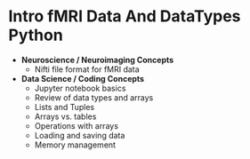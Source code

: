 # Intro fMRI Data And DataTypes Python
- **Neuroscience / Neuroimaging Concepts**
    - Nifti file format for fMRI data
- **Data Science / Coding Concepts**
    - Jupyter notebook 
    basics
    - Review of data types and arrays
    - Lists and Tuples
    - Arrays vs. tables    
    - Operations with arrays
    - Loading and saving data
    - Memory management
